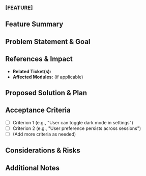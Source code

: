 ### [FEATURE]
## Feature Summary  
<!-- Briefly describe the new feature or enhancement (e.g., "Add dark mode option to user settings") -->

## Problem Statement & Goal
<!-- What problem does this feature solve? Why is it needed? What is it trying to achive? -->

## References & Impact  
- **Related Ticket(s):**  
- **Affected Modules:** (if applicable)

## Proposed Solution & Plan 
<!-- Outline how the feature could be implemented. Keep it clear -->

## Acceptance Criteria  
- [ ] Criterion 1 (e.g., "User can toggle dark mode in settings")  
- [ ] Criterion 2 (e.g., "User preference persists across sessions")  
- [ ] (Add more criteria as needed)

## Considerations & Risks  
<!-- Mention any potential challenges, dependencies, or performance implications -->

## Additional Notes  
<!-- Include any additional context, mockups, or links to design documentation -->

